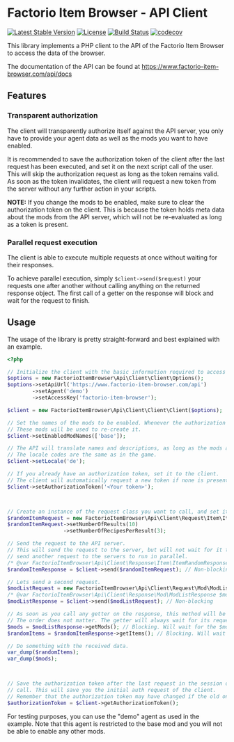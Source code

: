 # Factorio Item Browser - API Client

[![Latest Stable Version](https://poser.pugx.org/factorio-item-browser/api-client/v/stable)](https://packagist.org/packages/factorio-item-browser/api-client) [![License](https://poser.pugx.org/factorio-item-browser/api-client/license)](https://packagist.org/packages/factorio-item-browser/api-client) [![Build Status](https://travis-ci.org/factorio-item-browser/api-client.svg?branch=master)](https://travis-ci.org/factorio-item-browser/api-client) [![codecov](https://codecov.io/gh/factorio-item-browser/api-client/branch/master/graph/badge.svg)](https://codecov.io/gh/factorio-item-browser/api-client)

This library implements a PHP client to the API of the Factorio Item Browser to access the data of the browser.

The documentation of the API can be found at https://www.factorio-item-browser.com/api/docs

## Features

### Transparent authorization

The client will transparently authorize itself against the API server, you only have to provide your agent data as well
as the mods you want to have enabled. 

It is recommended to save the authorization token of the client after the last request has been executed, and set it
on the next script call of the user. This will skip the authorization request as long as the token remains valid. As 
soon as the token invalidates, the client will request a new token from the server without any further action in your
scripts.

**NOTE:** If you change the mods to be enabled, make sure to clear the authorization token on the client. This is because 
the token holds meta data about the mods from the API server, which will not be re-evaluated as long as a token is 
present.

### Parallel request execution

The client is able to execute multiple requests at once without waiting for their responses. 

To achieve parallel execution, simply `$client->send($request)` your requests one after another without calling 
anything on the returned response object. The first call of a getter on the response will block and wait for the 
request to finish.

## Usage

The usage of the library is pretty straight-forward and best explained with an example.

```php
<?php 

// Initialize the client with the basic information required to access the API server.
$options = new FactorioItemBrowser\Api\Client\Client\Options();
$options->setApiUrl('https://www.factorio-item-browser.com/api')
        ->setAgent('demo')
        ->setAccessKey('factorio-item-browser');

$client = new FactorioItemBrowser\Api\Client\Client\Client($options);

// Set the names of the mods to be enabled. Whenever the authorization token times out,
// These mods will be used to re-create it.
$client->setEnabledModNames(['base']);

// The API will translate names and descriptions, as long as the mods are providing them.
// The locale codes are the same as in the game.
$client->setLocale('de');

// If you already have an authorization token, set it to the client.
// The client will automatically request a new token if none is present or the old one timed out.
$client->setAuthorizationToken('<Your token>');



// Create an instance of the request class you want to call, and set its parameters.
$randomItemRequest = new FactorioItemBrowser\Api\Client\Request\Item\ItemRandomRequest();
$randomItemRequest->setNumberOfResults(10)
                  ->setNumberOfRecipesPerResult(3);

// Send the request to the API server.
// This will send the request to the server, but will not wait for it to finish. So you can
// send another request to the servers to run in parallel.
/* @var FactorioItemBrowser\Api\Client\Response\Item\ItemRandomResponse $randomItemResponse */
$randomItemResponse = $client->send($randomItemRequest); // Non-blocking

// Lets send a second request.
$modListRequest = new FactorioItemBrowser\Api\Client\Request\Mod\ModListRequest();
/* @var FactorioItemBrowser\Api\Client\Response\Mod\ModListResponse $modListResponse */
$modListResponse = $client->send($modListRequest); // Non-blocking

// As soon as you call any getter on the response, this method will be blocking and wait for the request to finish.
// The order does not matter. The getter will always wait for its request to finish, not on any other ones.
$mods = $modListResponse->getMods(); // Blocking. Will wait for the $modListRequest to finish.
$randomItems = $randomItemResponse->getItems(); // Blocking. Will wait for the $randomItemRequest to finish.

// Do something with the received data.
var_dump($randomItems);
var_dump($mods);



// Save the authorization token after the last request in the session or somewhere and re-use it on the next script
// call. This will save you the initial auth request of the client.
// Remember that the authorization token may have changed if the old one timed out.
$authorizationToken = $client->getAuthorizationToken();
```

For testing purposes, you can use the "demo" agent as used in the example. Note that this agent is restricted to the 
base mod and you will not be able to enable any other mods.
